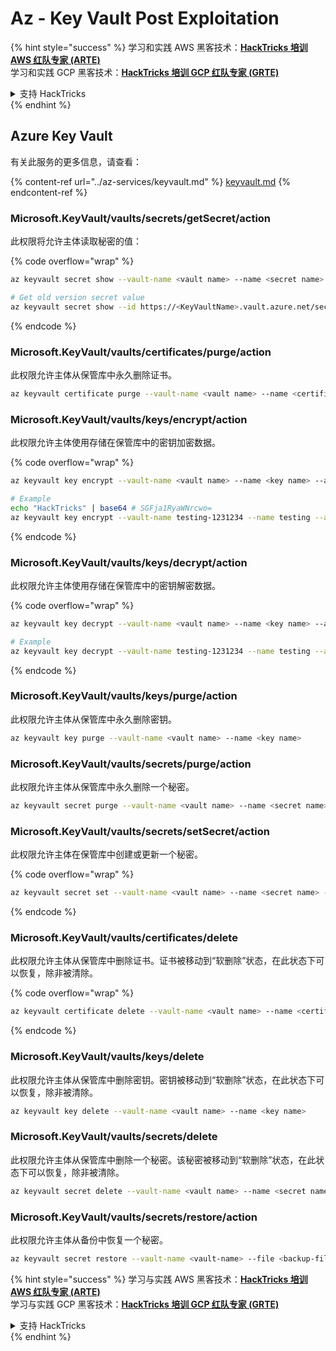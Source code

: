 # Az - Key Vault Post Exploitation

{% hint style="success" %}
学习和实践 AWS 黑客技术：<img src="../../../.gitbook/assets/image (1) (1) (1).png" alt="" data-size="line">[**HackTricks 培训 AWS 红队专家 (ARTE)**](https://training.hacktricks.xyz/courses/arte)<img src="../../../.gitbook/assets/image (1) (1) (1).png" alt="" data-size="line">\
学习和实践 GCP 黑客技术：<img src="../../../.gitbook/assets/image (2).png" alt="" data-size="line">[**HackTricks 培训 GCP 红队专家 (GRTE)**<img src="../../../.gitbook/assets/image (2).png" alt="" data-size="line">](https://training.hacktricks.xyz/courses/grte)

<details>

<summary>支持 HackTricks</summary>

* 查看 [**订阅计划**](https://github.com/sponsors/carlospolop)!
* **加入** 💬 [**Discord 群组**](https://discord.gg/hRep4RUj7f) 或 [**Telegram 群组**](https://t.me/peass) 或 **在** **Twitter** 🐦 **上关注我们** [**@hacktricks\_live**](https://twitter.com/hacktricks_live)**.**
* **通过向** [**HackTricks**](https://github.com/carlospolop/hacktricks) 和 [**HackTricks Cloud**](https://github.com/carlospolop/hacktricks-cloud) GitHub 仓库提交 PR 分享黑客技巧。

</details>
{% endhint %}

## Azure Key Vault

有关此服务的更多信息，请查看：

{% content-ref url="../az-services/keyvault.md" %}
[keyvault.md](../az-services/keyvault.md)
{% endcontent-ref %}

### Microsoft.KeyVault/vaults/secrets/getSecret/action

此权限将允许主体读取秘密的值： 

{% code overflow="wrap" %}
```bash
az keyvault secret show --vault-name <vault name> --name <secret name>

# Get old version secret value
az keyvault secret show --id https://<KeyVaultName>.vault.azure.net/secrets/<KeyVaultName>/<idOldVersion>
```
{% endcode %}

### **Microsoft.KeyVault/vaults/certificates/purge/action**

此权限允许主体从保管库中永久删除证书。
```bash
az keyvault certificate purge --vault-name <vault name> --name <certificate name>
```
### **Microsoft.KeyVault/vaults/keys/encrypt/action**

此权限允许主体使用存储在保管库中的密钥加密数据。

{% code overflow="wrap" %}
```bash
az keyvault key encrypt --vault-name <vault name> --name <key name> --algorithm <algorithm> --value <value>

# Example
echo "HackTricks" | base64 # SGFja1RyaWNrcwo=
az keyvault key encrypt --vault-name testing-1231234 --name testing --algorithm RSA-OAEP-256 --value SGFja1RyaWNrcwo=
```
{% endcode %}

### **Microsoft.KeyVault/vaults/keys/decrypt/action**

此权限允许主体使用存储在保管库中的密钥解密数据。

{% code overflow="wrap" %}
```bash
az keyvault key decrypt --vault-name <vault name> --name <key name> --algorithm <algorithm> --value <value>

# Example
az keyvault key decrypt --vault-name testing-1231234 --name testing --algorithm RSA-OAEP-256 --value "ISZ+7dNcDJXLPR5MkdjNvGbtYK3a6Rg0ph/+3g1IoUrCwXnF791xSF0O4rcdVyyBnKRu0cbucqQ/+0fk2QyAZP/aWo/gaxUH55pubS8Zjyw/tBhC5BRJiCtFX4tzUtgTjg8lv3S4SXpYUPxev9t/9UwUixUlJoqu0BgQoXQhyhP7PfgAGsxayyqxQ8EMdkx9DIR/t9jSjv+6q8GW9NFQjOh70FCjEOpYKy9pEGdLtPTrirp3fZXgkYfIIV77TXuHHdR9Z9GG/6ge7xc9XT6X9ciE7nIXNMQGGVCcu3JAn9BZolb3uL7PBCEq+k2rH4tY0jwkxinM45tg38Re2D6CEA==" # This is the result from the previous encryption
```
{% endcode %}

### **Microsoft.KeyVault/vaults/keys/purge/action**

此权限允许主体从保管库中永久删除密钥。
```bash
az keyvault key purge --vault-name <vault name> --name <key name>
```
### **Microsoft.KeyVault/vaults/secrets/purge/action**

此权限允许主体从保管库中永久删除一个秘密。
```bash
az keyvault secret purge --vault-name <vault name> --name <secret name>
```
### **Microsoft.KeyVault/vaults/secrets/setSecret/action**

此权限允许主体在保管库中创建或更新一个秘密。

{% code overflow="wrap" %}
```bash
az keyvault secret set --vault-name <vault name> --name <secret name> --value <secret value>
```
{% endcode %}

### **Microsoft.KeyVault/vaults/certificates/delete**

此权限允许主体从保管库中删除证书。证书被移动到“软删除”状态，在此状态下可以恢复，除非被清除。

{% code overflow="wrap" %}
```bash
az keyvault certificate delete --vault-name <vault name> --name <certificate name>
```
{% endcode %}

### **Microsoft.KeyVault/vaults/keys/delete**

此权限允许主体从保管库中删除密钥。密钥被移动到“软删除”状态，在此状态下可以恢复，除非被清除。
```bash
az keyvault key delete --vault-name <vault name> --name <key name>
```
### **Microsoft.KeyVault/vaults/secrets/delete**

此权限允许主体从保管库中删除一个秘密。该秘密被移动到“软删除”状态，在此状态下可以恢复，除非被清除。
```bash
az keyvault secret delete --vault-name <vault name> --name <secret name>
```
### Microsoft.KeyVault/vaults/secrets/restore/action

此权限允许主体从备份中恢复一个秘密。
```bash
az keyvault secret restore --vault-name <vault-name> --file <backup-file-path>
```
{% hint style="success" %}
学习与实践 AWS 黑客技术：<img src="../../../.gitbook/assets/image (1) (1) (1).png" alt="" data-size="line">[**HackTricks 培训 AWS 红队专家 (ARTE)**](https://training.hacktricks.xyz/courses/arte)<img src="../../../.gitbook/assets/image (1) (1) (1).png" alt="" data-size="line">\
学习与实践 GCP 黑客技术：<img src="../../../.gitbook/assets/image (2).png" alt="" data-size="line">[**HackTricks 培训 GCP 红队专家 (GRTE)**<img src="../../../.gitbook/assets/image (2).png" alt="" data-size="line">](https://training.hacktricks.xyz/courses/grte)

<details>

<summary>支持 HackTricks</summary>

* 查看 [**订阅计划**](https://github.com/sponsors/carlospolop)!
* **加入** 💬 [**Discord 群组**](https://discord.gg/hRep4RUj7f) 或 [**Telegram 群组**](https://t.me/peass) 或 **关注** 我们的 **Twitter** 🐦 [**@hacktricks\_live**](https://twitter.com/hacktricks_live)**.**
* **通过向** [**HackTricks**](https://github.com/carlospolop/hacktricks) 和 [**HackTricks Cloud**](https://github.com/carlospolop/hacktricks-cloud) GitHub 仓库提交 PR 分享黑客技巧。

</details>
{% endhint %}
